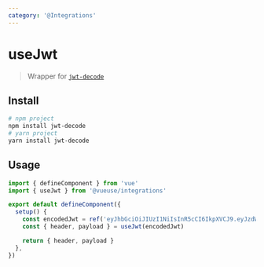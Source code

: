 ```yaml
---
category: '@Integrations'
---
```


# useJwt

> Wrapper for [`jwt-decode`](https://github.com/auth0/jwt-decode)

## Install

```bash
# npm project
npm install jwt-decode
# yarn project
yarn install jwt-decode
```

## Usage

```typescript
import { defineComponent } from 'vue'
import { useJwt } from '@vueuse/integrations'

export default defineComponent({
  setup() {
    const encodedJwt = ref('eyJhbGciOiJIUzI1NiIsInR5cCI6IkpXVCJ9.eyJzdWIiOiIxMjM0NTY3ODkwIiwiaWF0IjoxNTE2MjM5MDIyfQ.L8i6g3PfcHlioHCCPURC9pmXT7gdJpx3kOoyAfNUwCc')
    const { header, payload } = useJwt(encodedJwt)

    return { header, payload }
  },
})
```